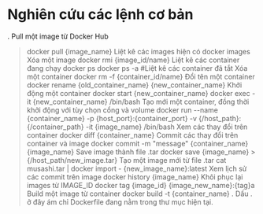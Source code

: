 # Nghiên cứu các lệnh cơ bản

. Pull một image từ Docker Hub
> docker pull {image_name}
Liệt kê các images hiện có
docker images
Xóa một image
docker rmi {image_id/name}
Liệt kê các container đang chạy
docker ps
docker ps -a #Liệt kê các container đã tắt
Xóa một container
docker rm -f {container_id/name}
Đổi tên một container
docker rename {old_container_name} {new_container_name}
Khởi động một container
docker start {new_container_name}
docker exec -it {new_container_name} /bin/bash
Tạo mới một container, đồng thời khởi động với tùy chọn cổng và volume
docker run --name {container_name} -p {host_port}:{container_port} -v {/host_path}:{/container_path} -it {image_name} /bin/bash
Xem các thay đổi trên container
docker diff {container_name}
Commit các thay đổi trên container và image
docker commit -m "message" {container_name} {image_name}
Save image thành file .tar
docker save {image_name} > {/host_path/new_image.tar}
Tạo một image mới từ file .tar
cat musashi.tar | docker import - {new_image_name}:latest
Xem lịch sử các commit trên image
docker history {image_name}
Khôi phục lại images từ IMAGE_ID
docker tag {image_id} {image_new_name}:{tag}a
Build một image từ container
docker build -t {container_name} .
Dấu . ở đây ám chỉ Dockerfile đang nằm trong thư mục hiện tại.
